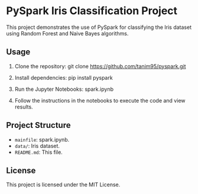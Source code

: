 # PySpark Iris Classification Project

This project demonstrates the use of PySpark for classifying the Iris dataset using Random Forest and Naive Bayes algorithms.

## Usage

1. Clone the repository:
   git clone https://github.com/tanim95/pyspark.git

2. Install dependencies:
   pip install pyspark

3. Run the Jupyter Notebooks:
   spark.ipynb

4. Follow the instructions in the notebooks to execute the code and view results.

## Project Structure

- `mainfile`: spark.ipynb.
- `data/`: Iris dataset.
- `README.md`: This file.

## License

This project is licensed under the MIT License.
